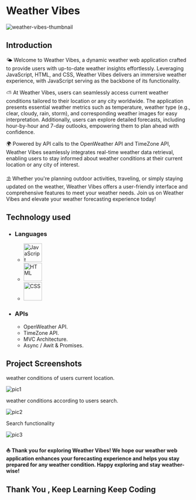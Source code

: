 # Weather Vibes

![weather-vibes-thumbnail](https://github.com/SuyashPatil10/Weather-Vibes/assets/126397075/b849bbae-a80e-4cb9-9092-846c4a07e936)

## Introduction

<p>
🌤️ Welcome to Weather Vibes, a dynamic weather web application crafted to provide users with up-to-date weather insights effortlessly. Leveraging JavaScript, HTML, and CSS, Weather Vibes delivers an immersive weather experience, with JavaScript serving as the backbone of its functionality.
</p>

<p>
⛅ At Weather Vibes, users can seamlessly access current weather conditions tailored to their location or any city worldwide. The application presents essential weather metrics such as temperature, weather type (e.g., clear, cloudy, rain, storm), and corresponding weather images for easy interpretation. Additionally, users can explore detailed forecasts, including hour-by-hour and 7-day outlooks, empowering them to plan ahead with confidence.
</p>

<p>
🌍 Powered by API calls to the OpenWeather API and TimeZone API, Weather Vibes seamlessly integrates real-time weather data retrieval, enabling users to stay informed about weather conditions at their current location or any city of interest.
</p>

<p>
⛱️ Whether you're planning outdoor activities, traveling, or simply staying updated on the weather, Weather Vibes offers a user-friendly interface and comprehensive features to meet your weather needs. Join us on Weather Vibes and elevate your weather forecasting experience today!
</p>

## Technology used

- ### Languages

  - <img src="https://github.com/SuyashPatil10/Weather-Vibes/assets/126397075/afb9acbe-714d-4788-9cb0-89de98d75a9b" alt="JavaScript" width="50" height="50">

  - <img src="https://github.com/SuyashPatil10/Weather-Vibes/assets/126397075/a24f4198-3190-4cbd-aedb-2d4d76d19236" alt="HTML" height="50" width="50">
    

  - <img src="https://github.com/SuyashPatil10/Weather-Vibes/assets/126397075/db989d6e-7fd7-4142-bed4-20c9d1d62d50" alt="CSS" width="50" height="50">


- ### APIs

  - OpenWeather API.
  - TimeZone API.
  - MVC Architecture.
  - Async / Awit & Promises.

## Project Screenshots

weather conditions of users current location.

![pic1](https://github.com/SuyashPatil10/Weather-Vibes/assets/126397075/02859e37-df31-4d26-8822-413736260ebb)

weather conditions according to users search.

![pic2](https://github.com/SuyashPatil10/Weather-Vibes/assets/126397075/5634c4e6-5a7c-4dbc-a380-7ad377f6489a)

Search functionality

![pic3](https://github.com/SuyashPatil10/Weather-Vibes/assets/126397075/ae560e5e-ead7-444e-b5ec-80a11302d081)

#### ⛵ Thank you for exploring Weather Vibes! We hope our weather web application enhances your forecasting experience and helps you stay prepared for any weather condition. Happy exploring and stay weather-wise!

## Thank You , Keep Learning Keep Coding
